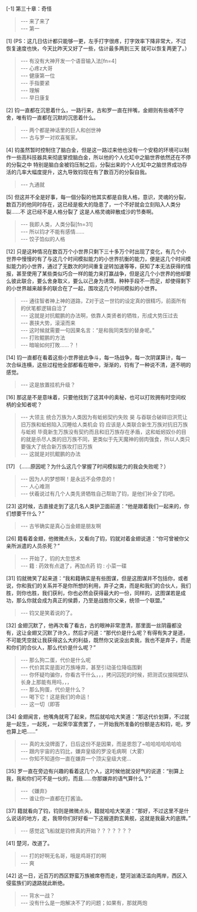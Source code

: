
[-1] 第三十章：奇怪
>--- 来了来了<br>
>--- 第一<br>

[1] (PS：这几日估计都只能够一更，左手打字很疼，打字效率下降非常大，不过恢复速度也快，今天比昨天又好了一些，估计最多两到三天 就可以恢复两更了。）
>--- 有没有大神开发一个语音输入法[fn=4]<br>
>--- 心疼z大哥<br>
>--- 健康第一位<br>
>--- 手指要紧<br>
>--- 理解<br>
>--- 早日康复<br>

[2] 钧一直都在沉思着什么，一路行来，古和罗一直在拌嘴，金翅则有些魂不守舍，唯有钧一直都在沉默的沉思着什么。
>--- 两个都是神话里的巨人和创世神<br>
>--- 古与罗一对欢喜冤家。<br>

[4] 钧虽然暂时控制住了脑白金，但是这一路过来他也没有一个安稳的环境可以制作一些高科技器具来彻底掌控脑白金，所以他的个人化缸中之脑世界依然还在不停的分裂之中 特别是脑白金被钧压制之后，分裂出来的个人化缸中之脑世界成功存活的几率大幅度提升，这九导致钧现在有了数百万的分裂自我。
>--- 九通就<br>

[5] 但这并不全是好事，每一個分裂的他其实都是自我人格，意识，灵魂的分裂，数百万的他同时存在，这已经是极大的隐患了，一个不好就会立刻陷入人类分裂……不 这已经不是人格分裂了 这是人格灵魂碎散成沙的节奏啊。
>--- 我即人类，人类分裂[fn=31]<br>
>--- 所以钧才不能有感情……<br>
>--- 饺子馅似的人格<br>

[12] 只是这种情况在数百万个小世界只剩下三十多万个时出现了变化，有几个小世界中慢慢的有了与这几个时间模拟能力的小世界抗衡的能力，便是这几个时间模拟能力的小世界，通过了无数次的时间重复逆转加速等等，获知了本无法获得的情报，甚至使用了某些类似巧合一样的能力来打赢战争，但是这几个小世界的他却要么彼此联合，要么舍身取义，要么以己身为诱饵，种种手段不一而足，却使得剩下的小世界越来越多的联合在了一起，围攻这几个时间模拟的小世界。
>--- 通往智者神上神的道路，Z对于这一世钧的设定真的很精巧，前面所有的伏笔都逻辑自洽了<br>
>--- 这就是对抗鲲鹏的办法啊，依靠人类贤者的牺牲，形成大势压过去<br>
>--- 裹挟大势，滚滚而来<br>
>--- 这时候就需要一句因果名言：“是和我同类型的替身呢。”<br>
>--- 打败鲲鹏的方法<br>
>--- 暗喻如何打敗……？！<br>

[14] 钧一直都在看着这些小世界彼此争斗，每一场战争，每一次阴谋算计，每一次合纵连横，这些过程他全部都看在眼中，渐渐的，钧有了一种说不清，道不明的感觉。
>--- 这是放置挂机升级？<br>

[16] 那这是不是意味着，只要他找到了这其中的奥秘，也可以打败拥有时空间权柄的全知者呢？
>--- 大领主 统合万族为人类因为有蚯蚓契约失败 昊 与昋联合破碎旧洪荒让旧万族和蚯蚓陷入沉睡给人类机会 钧 应该是人类联合新生万族对抗旧万族与蚯蚓 毕竟新生万族没有契约而且和旧万族存在矛盾，这和蚯蚓奴仆的目的就是杀尽人类的旧万族不同，更类似于先天魔神的弱肉强食，所以人类只要强大了统合新万族攻打旧万族<br>
>--- 这就是对抗鲲鹏的办法<br>

[17] （……原因呢？为什么这几个掌握了时间模拟能力的我会失败呢？）
>--- 因为人的梦想啊！是永远不会停息的！<br>
>--- 人心难测<br>
>--- 伏羲说过有几个人类先贤牺牲自己帮助了钧，是他们补全了钧吧。<br>

[23] 这时候，古直接走到了这几名人类护卫面前道：“他是跟着我们一起来的，你们想要干什么？”
>--- 古爷确实是真心当金翅是朋友啊<br>

[26] 籍看着金翅，他微微点头，又看向了钧，钧就对着金翅说道：“你可曾被你父亲所派遣的人员杀死？”
>--- 开始了，钧的大忽悠术<br>
>--- 籍 : 药效有点退了，再加点药
钧 : 小菜一碟<br>

[31] 钧就微笑了起来道：“我和籍确实是有些图谋，但是这图谋并不包括你，或者说，你和我们的关系并不是你所想的利用，弃子之类，而是和我们的合伙人，我们胜，则你也胜，我们获利，你也必然会获得最大的一份，同样的，这图谋若是成功，那么你就会成为真正的侯爵，乃至是战胜你父亲，统领一个联盟。”
>--- 钧又是笑着说的了。<br>

[32] 金翅沉默了，他再次看了看古，古的眼神非常澄清，那里面一丝阴霾都没有，这让金翅又沉默了许久，然后才问道：“那代价是什么呢？有得有失才是道，不可能凭空就让我获得这么大的利益，既然你又说没出卖我，我也不是弃子，而是和你们的合伙人，那么代价是什么呢？”
>--- 那么狗二蛋，代价是什么呢<br>
>--- 代价其实是面对万族唾弃，甚至引动圣位降临围剿<br>
>--- 你怀疑均骗你，你看古干什么，，，拷问囚犯的时候，把测谎仪接隔壁队长身上那能有用吗，，，<br>
>--- 那么狗蛋，代价是什么？<br>
>--- 喝下它！这是我们的命运！<br>
>--- 这一切（即答<br>

[34] 金翅闻言，他嘴角就弯了起来，然后就哈哈大笑道：“那这代价划算，不过就是一起生，一起死，一起荣华富贵罢了，一开始我所准备的份额是古和钧，呃，罗也算上吧……”
>--- 真的太没牌面了，日后这份不是因果，而是恩怨了~哈哈哈哈哈哈哈<br>
>--- 跟内宇宙的古钧比，嫌弃皇级的罗没毛病啊（大雾）<br>
>--- 你知不知道你一直在嫌弃一个顶尖皇级大佬…<br>

[35] 罗一直在旁边有兴趣的看着这几个人，这时候他就没好气的说道：“别算上我，我和你们可不是一伙的，而且……你那嫌弃的语气算什么？”
>--- 《嫌弃》<br>
>--- 谁让你一直都在打酱油。<br>

[37] 籍就看向了钧，钧则是微微点头，籍就哈哈大笑道：“那好，不过这里不是什么说话的地方，走，我带你们好好看一下这艘道韵玄黄舰，这就是我最大的底牌。”
>--- 感觉这飞船就是钧修真的开始？？？？？？？<br>

[41] 楚河，改道了。
>--- 打的好啊无名哥，哦是鸡哥打的啊<br>
>--- 爽<br>

[42] 这一日，近百万的西区野蛮万族被席卷而走，楚河汹涌泛滥向两岸，西区入侵蛮族们的退路就此断绝。
>--- 背水一战？<br>
>--- 没有什么是一炮解决不了的问题；如果有，那就两炮<br>
